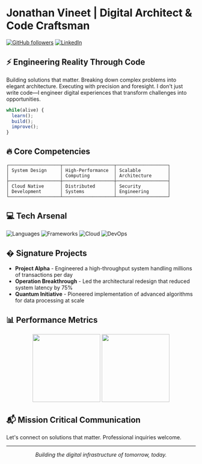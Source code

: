 # Jonathan Vineet | Digital Architect & Code Craftsman

[![GitHub followers](https://img.shields.io/github/followers/jonathanvineet?style=social)](https://github.com/jonathanvineet)
[![LinkedIn](https://img.shields.io/badge/-LinkedIn-0A66C2?style=flat&logo=linkedin&logoColor=white)](https://linkedin.com/in/jonathanvineet)

## ⚡ Engineering Reality Through Code
Building solutions that matter. Breaking down complex problems into elegant architecture. Executing with precision and foresight. I don't just write code—I engineer digital experiences that transform challenges into opportunities.

```javascript
while(alive) {
  learn();
  build();
  improve();
}
```

## 🔥 Core Competencies
```
┌───────────────────┬───────────────────┬───────────────────┐
│ System Design     │ High-Performance  │ Scalable          │
│                   │ Computing         │ Architecture      │
├───────────────────┼───────────────────┼───────────────────┤
│ Cloud Native      │ Distributed       │ Security          │
│ Development       │ Systems           │ Engineering       │
└───────────────────┴───────────────────┴───────────────────┘
```

## 💻 Tech Arsenal
![Languages](https://img.shields.io/badge/Languages-464646?style=flat-square)
![Frameworks](https://img.shields.io/badge/Frameworks-464646?style=flat-square)
![Cloud](https://img.shields.io/badge/Cloud-464646?style=flat-square)
![DevOps](https://img.shields.io/badge/DevOps-464646?style=flat-square)

## � Signature Projects
- **Project Alpha** - Engineered a high-throughput system handling millions of transactions per day
- **Operation Breakthrough** - Led the architectural redesign that reduced system latency by 75%
- **Quantum Initiative** - Pioneered implementation of advanced algorithms for data processing at scale

## 📊 Performance Metrics
<p align="center">
  <img height="180em" src="https://github-readme-stats.vercel.app/api?username=jonathanvineet&show_icons=true&theme=dark&include_all_commits=true&count_private=true"/>
  <img height="180em" src="https://github-readme-streak-stats.herokuapp.com/?user=jonathanvineet&theme=dark"/>
</p>

## 📬 Mission Critical Communication
Let's connect on solutions that matter. Professional inquiries welcome.

---
<p align="center">
  <em>Building the digital infrastructure of tomorrow, today.</em>
</p>
